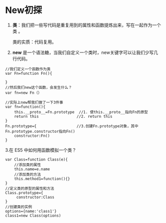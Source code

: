 # New初探

1. **类**：我们把一些写代码是重复用到的属性和函数提炼出来，写在一起作为一个类   。              

   类的实质：代码复用。

2. **new** 是一个语法糖，当我们自定义一个类时，new关键字可以让我们少写几行代码。

```
//我们定义一个函数作为类
var Fn=function Fn(){
    
}
//然后我们new这个函数，会发生什么？
var fn=new Fn（）

//实际上new帮我们做了一下3件事
var fn=function(){
	this.__proto__=Fn.prototype  //1. 使this.__proto__指向Fn的原型
    return this					//2. return this
}
Fn.prototype={					//3.创建Fn.prototype对象，其中Fn.prototype.constructor指向Fn()
    constructor:Fn()
}

```

3.在 ES5 中如何用函数模拟一个类？ 

```
var Class=function Class(e){
    //添加类的属性
    this.name=e.name
    //添加类的方法
    this.method1=function(){}
}
//定义类的原型的属性和方法
Class.prototype={
     constructor:Class
}
//创建类的实例
options={name:'class1'}
class1=new Class(options)
```


